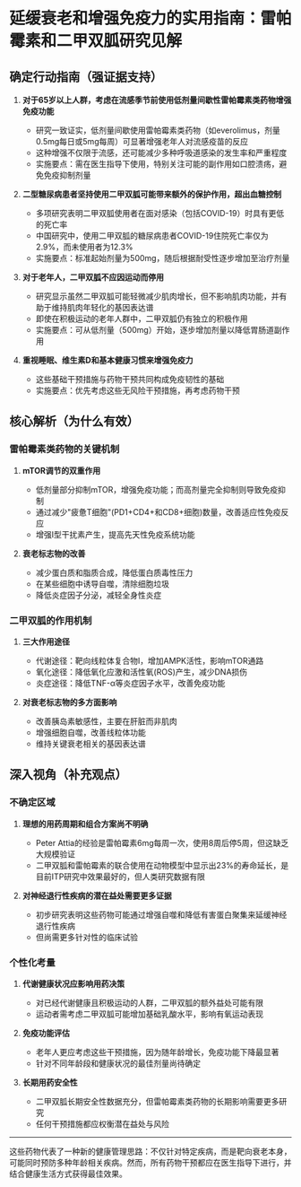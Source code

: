 # 延缓衰老和增强免疫力的实用指南：雷帕霉素和二甲双胍研究见解

## 确定行动指南（强证据支持）

1. **对于65岁以上人群，考虑在流感季节前使用低剂量间歇性雷帕霉素类药物增强免疫功能**
   - 研究一致证实，低剂量间歇使用雷帕霉素类药物（如everolimus，剂量0.5mg每日或5mg每周）可显著增强老年人对流感疫苗的反应
   - 这种增强不仅限于流感，还可能减少多种呼吸道感染的发生率和严重程度
   - 实施要点：需在医生指导下使用，特别关注可能的副作用如口腔溃疡，避免免疫抑制剂量

2. **二型糖尿病患者坚持使用二甲双胍可能带来额外的保护作用，超出血糖控制**
   - 多项研究表明二甲双胍使用者在面对感染（包括COVID-19）时具有更低的死亡率
   - 中国研究中，使用二甲双胍的糖尿病患者COVID-19住院死亡率仅为2.9%，而未使用者为12.3%
   - 实施要点：标准起始剂量为500mg，随后根据耐受性逐步增加至治疗剂量

3. **对于老年人，二甲双胍不应因运动而停用**
   - 研究显示虽然二甲双胍可能轻微减少肌肉增长，但不影响肌肉功能，并有助于维持肌肉年轻化的基因表达谱
   - 即使在积极运动的老年人群中，二甲双胍仍有独立的积极作用
   - 实施要点：可从低剂量（500mg）开始，逐步增加剂量以降低胃肠道副作用

4. **重视睡眠、维生素D和基本健康习惯来增强免疫力**
   - 这些基础干预措施与药物干预共同构成免疫韧性的基础
   - 实施要点：优先考虑这些无风险干预措施，再考虑药物干预

## 核心解析（为什么有效）

### 雷帕霉素类药物的关键机制

1. **mTOR调节的双重作用**
   - 低剂量部分抑制mTOR，增强免疫功能；而高剂量完全抑制则导致免疫抑制
   - 通过减少"疲惫T细胞"(PD1+CD4+和CD8+细胞)数量，改善适应性免疫反应
   - 增强I型干扰素产生，提高先天性免疫系统功能

2. **衰老标志物的改善**
   - 减少蛋白质和脂质合成，降低蛋白质毒性压力
   - 在某些细胞中诱导自噬，清除细胞垃圾
   - 降低炎症因子分泌，减轻全身性炎症

### 二甲双胍的作用机制

1. **三大作用途径**
   - 代谢途径：靶向线粒体复合物I，增加AMPK活性，影响mTOR通路
   - 氧化途径：降低氧化应激和活性氧(ROS)产生，减少DNA损伤
   - 炎症途径：降低TNF-α等炎症因子水平，改善免疫功能

2. **对衰老标志物的多方面影响**
   - 改善胰岛素敏感性，主要在肝脏而非肌肉
   - 增强细胞自噬，改善线粒体功能
   - 维持关键衰老相关的基因表达谱

## 深入视角（补充观点）

### 不确定区域

1. **理想的用药周期和组合方案尚不明确**
   - Peter Attia的经验是雷帕霉素6mg每周一次，使用8周后停5周，但这缺乏大规模验证
   - 二甲双胍和雷帕霉素的联合使用在动物模型中显示出23%的寿命延长，是目前ITP研究中效果最好的，但人类研究数据有限

2. **对神经退行性疾病的潜在益处需要更多证据**
   - 初步研究表明这些药物可能通过增强自噬和降低有害蛋白聚集来延缓神经退行性疾病
   - 但尚需更多针对性的临床试验

### 个性化考量

1. **代谢健康状况应影响用药决策**
   - 对已经代谢健康且积极运动的人群，二甲双胍的额外益处可能有限
   - 运动者需考虑二甲双胍可能增加基础乳酸水平，影响有氧运动表现

2. **免疫功能评估**
   - 老年人更应考虑这些干预措施，因为随年龄增长，免疫功能下降最显著
   - 针对不同年龄段和健康状况的最佳剂量尚待确定

3. **长期用药安全性**
   - 二甲双胍长期安全性数据充分，但雷帕霉素类药物的长期影响需要更多研究
   - 任何干预措施都应权衡潜在益处与风险

---

这些药物代表了一种新的健康管理思路：不仅针对特定疾病，而是靶向衰老本身，可能同时预防多种年龄相关疾病。然而，所有药物干预都应在医生指导下进行，并结合健康生活方式获得最佳效果。